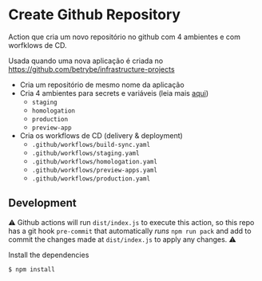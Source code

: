 # Create Github Repository

Action que cria um novo repositório no github com 4 ambientes e com worfklows de CD.

Usada quando uma nova aplicação é criada no https://github.com/betrybe/infrastructure-projects

- Cria um repositório de mesmo nome da aplicação
- Cria 4 ambientes para secrets e variáveis (leia mais [aqui](https://docs.github.com/pt/actions/deployment/targeting-different-environments/using-environments-for-deployment))
  - `staging`
  - `homologation`
  - `production`
  - `preview-app`
- Cria os workflows de CD (delivery & deployment)
  - `.github/workflows/build-sync.yaml`
  - `.github/workflows/staging.yaml`
  - `.github/workflows/homologation.yaml`
  - `.github/workflows/preview-apps.yaml`
  - `.github/workflows/production.yaml`


## Development

⚠️ Github actions will run `dist/index.js` to execute this action, so this repo has a git hook `pre-commit` that automatically *runs* `npm run pack` and add to commit the changes made at `dist/index.js` to apply any changes. ⚠️

Install the dependencies
```bash
$ npm install
```

